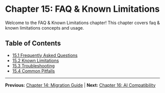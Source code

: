 # Chapter 15: FAQ & Known Limitations

Welcome to the FAQ & Known Limitations chapter! This chapter covers faq & known limitations concepts and usage.

## Table of Contents
- [15.1 Frequently Asked Questions](./15.1-frequently-asked-questions.md)
- [15.2 Known Limitations](./15.2-known-limitations.md)
- [15.3 Troubleshooting](./15.3-troubleshooting.md)
- [15.4 Common Pitfalls](./15.4-common-pitfalls.md)

---

**Previous:** [Chapter 14: Migration Guide](../14-migration-guide/index.md) | **Next:** [Chapter 16: AI Compatibility](../16-ai-compatibility/index.md)
